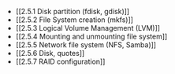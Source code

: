 

- [[2.5.1 Disk partition (fdisk, gdisk)]]
- [[2.5.2 File System creation (mkfs)]]
- [[2.5.3 Logical Volume Management (LVM)]]
- [[2.5.4 Mounting and unmounting file system]]
- [[2.5.5 Network file system (NFS, Samba)]]
- [[2.5.6 Disk, quotes]]
- [[2.5.7 RAID configuration]]